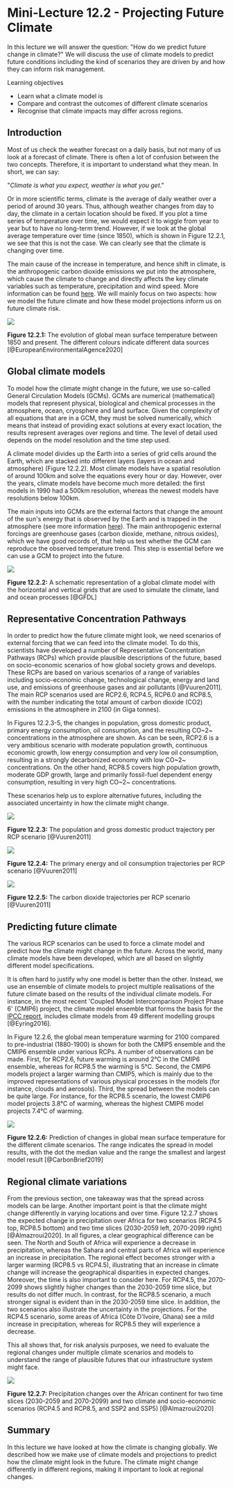# Mini-Lecture 12.2 - Projecting Future Climate

In this lecture we will answer the question: "How do we predict future
change in climate?" We will discuss the use of climate models to predict
future conditions including the kind of scenarios they are driven by and
how they can inform risk management.

Learning objectives

- Learn what a climate model is
- Compare and contrast the outcomes of different climate scenarios
- Recognise that climate impacts may differ across regions.

## Introduction

Most of us check the weather forecast on a daily basis, but not many of
us look at a forecast of climate. There is often a lot of confusion
between the two concepts. Therefore, it is important to understand what
they mean. In short, we can say:

"_Climate is what you expect, weather is what you get_."

Or in more scientific terms, climate is the average of daily weather
over a period of around 30 years. Thus, although weather changes from
day to day, the climate in a certain location should be fixed. If you
plot a time series of temperature over time, we would expect it to
wiggle from year to year but to have no long-term trend. However, if we
look at the global average temperature over time (since 1850), which is
shown in Figure 12.2.1, we see that this is not the case. We can clearly
see that the climate is changing over time.

The main cause of the increase in temperature, and hence shift in
climate, is the anthropogenic carbon dioxide emissions we put into the
atmosphere, which cause the climate to change and directly affects the
key climate variables such as temperature, precipitation and wind speed.
More information can be found
[here](https://www.noaa.gov/education/resource-collections/climate). We
will mainly focus on two aspects: how we model the future climate and
how these model projections inform us on future climate risk.

![](assets/Figure_12.2.1.png)

**Figure 12.2.1:** The evolution of global mean surface temperature
between 1850 and present. The different colours indicate different data
sources [@EuropeanEnvironmentalAgence2020]

## Global climate models

To model how the climate might change in the future, we use so-called
General Circulation Models (GCMs). GCMs are numerical (mathematical)
models that represent physical, biological and chemical processes in the
atmosphere, ocean, cryosphere and land surface. Given the complexity of
all equations that are in a GCM, they must be solved numerically, which
means that instead of providing exact solutions at every exact location,
the results represent averages over regions and time. The level of
detail used depends on the model resolution and the time step used.

A climate model divides up the Earth into a series of grid cells around
the Earth, which are stacked into different layers (layers in ocean and
atmosphere) (Figure 12.2.2). Most climate models have a spatial
resolution of around 100km and solve the equations every hour or day.
However, over the years, climate models have become much more detailed:
the first models in 1990 had a 500km resolution, whereas the newest
models have resolutions below 100km.

The main inputs into GCMs are the external factors that change the
amount of the sun's energy that is observed by the Earth and is trapped
in the atmosphere (see more information
[here](https://en.wikipedia.org/wiki/Earth%27s_energy_budget)). The main
anthropogenic external forcings are greenhouse gases (carbon dioxide,
methane, nitrous oxides), which we have good records of, that help us
test whether the GCM can reproduce the observed temperature trend. This
step is essential before we can use a GCM to project into the future.

![](assets/Figure_12.2.2.png)

**Figure 12.2.2:** A schematic representation of a global climate model
with the horizontal and vertical grids that are used to simulate the
climate, land and ocean processes [@GFDL]

## Representative Concentration Pathways

In order to predict how the future climate might look, we need scenarios
of external forcing that we can feed into the climate model. To do this,
scientists have developed a number of Representative Concentration
Pathways (RCPs) which provide plausible descriptions of the future,
based on socio-economic scenarios of how global society grows and
develops. These RCPs are based on various scenarios of a range of
variables including socio-economic change, technological change, energy
and land use, and emissions of greenhouse gases and air pollutants
[@Vuuren2011]. The main RCP scenarios used are RCP2.6, RCP4.5, RCP6.0
and RCP8.5, with the number indicating the total amount of carbon
dioxide (CO2) emissions in the atmosphere in 2100 (in Giga tonnes).

In Figures 12.2.3-5, the changes in population, gross domestic product,
primary energy consumption, oil consumption, and the resulting CO~2~
concentrations in the atmosphere are shown. As can be seen, RCP2.6 is a
very ambitious scenario with moderate population growth, continuous
economic growth, low energy consumption and very low oil consumption,
resulting in a strongly decarbonized economy with low CO~2~
concentrations. On the other hand, RCP8.5 covers high population growth,
moderate GDP growth, large and primarily fossil-fuel dependent energy
consumption, resulting in very high CO~2~ concentrations.

These scenarios help us to explore alternative futures, including the
associated uncertainty in how the climate might change.

![](assets/Figure_12.2.3.png)

**Figure 12.2.3:** The population and gross domestic product trajectory
per RCP scenario [@Vuuren2011]

![](assets/Figure_12.2.4.png)

**Figure 12.2.4:** The primary energy and oil consumption trajectories
per RCP scenario [@Vuuren2011]

![](assets/Figure_12.2.5.png)

**Figure 12.2.5:** The carbon dioxide trajectories per RCP scenario
[@Vuuren2011]

## Predicting future climate

The various RCP scenarios can be used to force a climate model and
predict how the climate might change in the future. Across the world,
many climate models have been developed, which are all based on slightly
different model specifications.

It is often hard to justify why one model is better than the other.
Instead, we use an ensemble of climate models to project multiple
realisations of the future climate based on the results of the
individual climate models. For instance, in the most recent 'Coupled
Model Intercomparison Project Phase 6' (CMIP6) project, the climate
model ensemble that forms the basis for the [IPCC
report](https://www.ipcc.ch), includes climate models from 49 different
modelling groups [@Eyring2016].

In Figure 12.2.6, the global mean temperature warming for 2100 compared
to pre-industrial (1880-1900) is shown for both the CMIP5 ensemble and
the CMIP6 ensemble under various RCPs. A number of observations can be
made. First, for RCP2.6, future warming is around 2°C in the CMIP6
ensemble, whereas for RCP8.5 the warming is 5°C. Second, the CMIP6
models project a larger warming than CMIP5, which is mainly due to the
improved representations of various physical processes in the models
(for instance, clouds and aerosols). Third, the spread between the
models can be quite large. For instance, for the RCP8.5 scenario, the
lowest CMIP6 model projects 3.8°C of warming, whereas the highest CMIP6
model projects 7.4°C of warming.

![](assets/Figure_12.2.6.png)

**Figure 12.2.6:** Prediction of changes in global mean surface
temperature for the different climate scenarios. The range indicates the
spread in model results, with the dot the median value and the range the
smallest and largest model result [@CarbonBrief2019]

## Regional climate variations

From the previous section, one takeaway was that the spread across
models can be large. Another important point is that the climate might
change differently in varying locations and over time. Figure 12.2.7
shows the expected change in precipitation over Africa for two scenarios
(RCP4.5 top, RCP8.5 bottom) and two time slices (2030-2059 left,
2070-2099 right) [@Almazroui2020]. In all figures, a clear
geographical difference can be seen. The North and South of Africa will
experience a decrease in precipitation, whereas the Sahara and central
parts of Africa will experience an increase in precipitation. The
regional effect becomes stronger with a larger warming (RCP8.5 vs
RCP4.5), illustrating that an increase in climate change will increase
the geographical disparities in expected changes. Moreover, the time is
also important to consider here. For RCP4.5, the 2070-2099 shows
slightly higher changes than the 2030-2059 time slice, but results do
not differ much. In contrast, for the RCP8.5 scenario, a much stronger
signal is evident than in the 2030-2059 time slice. In addition, the two
scenarios also illustrate the uncertainty in the projections. For the
RCP4.5 scenario, some areas of Africa (Côte D'Ivoire, Ghana) see a mild
increase in precipitation, whereas for RCP8.5 they will experience a
decrease.

This all shows that, for risk analysis purposes, we need to evaluate the
regional changes under multiple climate scenarios and models to
understand the range of plausible futures that our infrastructure system
might face.

![](assets/Figure_12.2.7.png)

**Figure 12.2.7:** Precipitation changes over the African continent for
two time slices (2030-2059 and 2070-2099) and two climate and
socio-economic scenarios (RCP4.5 and RCP8.5, and SSP2 and SSP5)
[@Almazroui2020]

## Summary

In this lecture we have looked at how the climate is changing globally.
We described how we make use of climate models and projections to
predict how the climate might look in the future. The climate might
change differently in different regions, making it important to look at
regional changes.
